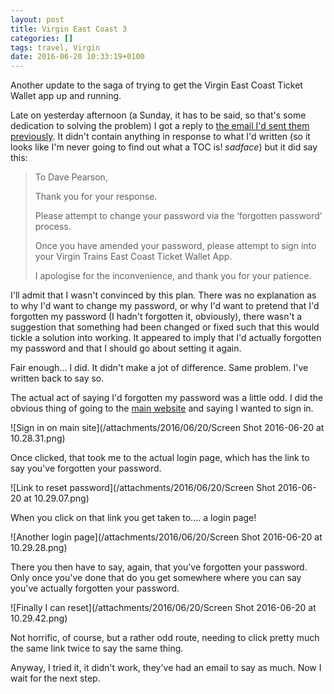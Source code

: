 ```yaml
---
layout: post
title: Virgin East Coast 3
categories: []
tags: travel, Virgin
date: 2016-06-20 10:33:19+0100
---
```


Another update to the saga of trying to get the Virgin East Coast Ticket
Wallet app up and running.

Late on yesterday afternoon (a Sunday, it has to be said, so that's some
dedication to solving the problem) I got a reply to
[the email I'd sent them previously](http://blog.davep.org/2016/06/18/virgin_east_coast_2.html). It
didn't contain anything in response to what I'd written (so it looks like
I'm never going to find out what a TOC is! *sadface*) but it did say this:

> To Dave Pearson,
>
> Thank you for your response.
>
> Please attempt to change your password via the ‘forgotten password’
> process.
>
> Once you have amended your password, please attempt to sign into your
> Virgin Trains East Coast Ticket Wallet App.
>
> I apologise for the inconvenience, and thank you for your patience.

I'll admit that I wasn't convinced by this plan. There was no explanation as
to why I'd want to change my password, or why I'd want to pretend that I'd
forgotten my password (I hadn't forgotten it, obviously), there wasn't a
suggestion that something had been changed or fixed such that this would
tickle a solution into working. It appeared to imply that I'd actually
forgotten my password and that I should go about setting it again.

Fair enough... I did. It didn't make a jot of difference. Same problem. I've
written back to say so.

The actual act of saying I'd forgotten my password was a little odd. I did
the obvious thing of going to the
[main website](https://www.virgintrainseastcoast.com/) and saying I wanted
to sign in.

![Sign in on main site](/attachments/2016/06/20/Screen Shot 2016-06-20 at 10.28.31.png)

Once clicked, that took me to the actual login page, which has the link to
say you've forgotten your password.

![Link to reset password](/attachments/2016/06/20/Screen Shot 2016-06-20 at 10.29.07.png)

When you click on that link you get taken to.... a login page!

![Another login page](/attachments/2016/06/20/Screen Shot 2016-06-20 at 10.29.28.png)

There you then have to say, again, that you've forgotten your password. Only
once you've done that do you get somewhere where you can say you've actually
forgotten your password.

![Finally I can reset](/attachments/2016/06/20/Screen Shot 2016-06-20 at 10.29.42.png)

Not horrific, of course, but a rather odd route, needing to click pretty
much the same link twice to say the same thing.

Anyway, I tried it, it didn't work, they've had an email to say as much. Now
I wait for the next step.

[//]: # (2016-06-20-virgin_east_coast_3.md ends here)
